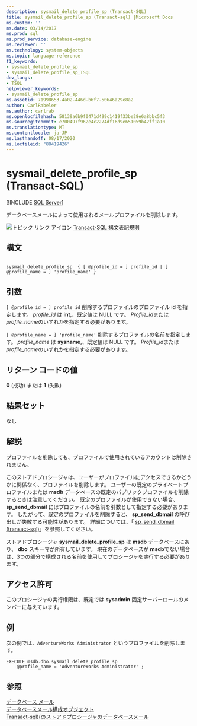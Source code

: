 ```yaml
---
description: sysmail_delete_profile_sp (Transact-SQL)
title: sysmail_delete_profile_sp (Transact-sql) |Microsoft Docs
ms.custom: ''
ms.date: 03/14/2017
ms.prod: sql
ms.prod_service: database-engine
ms.reviewer: ''
ms.technology: system-objects
ms.topic: language-reference
f1_keywords:
- sysmail_delete_profile_sp
- sysmail_delete_profile_sp_TSQL
dev_langs:
- TSQL
helpviewer_keywords:
- sysmail_delete_profile_sp
ms.assetid: 71998653-4a02-446d-b6f7-50646a29e8a2
author: CarlRabeler
ms.author: carlrab
ms.openlocfilehash: 58139a6b9f0471d499c1419f33be28e6a8bbc5f3
ms.sourcegitcommit: e700497f962e4c2274df16d9e651059b42ff1a10
ms.translationtype: MT
ms.contentlocale: ja-JP
ms.lasthandoff: 08/17/2020
ms.locfileid: "88419426"
---
```

# <a name="sysmail_delete_profile_sp-transact-sql"></a>sysmail_delete_profile_sp (Transact-SQL)
[!INCLUDE [SQL Server](../../includes/applies-to-version/sqlserver.md)]

  データベースメールによって使用されるメールプロファイルを削除します。  
  
 ![トピック リンク アイコン](../../database-engine/configure-windows/media/topic-link.gif "トピック リンク アイコン") [Transact-SQL 構文表記規則](../../t-sql/language-elements/transact-sql-syntax-conventions-transact-sql.md)  
  
## <a name="syntax"></a>構文  
  
```  
  
sysmail_delete_profile_sp  { [ @profile_id = ] profile_id | [ @profile_name = ] 'profile_name' }  
```  
  
## <a name="arguments"></a>引数  
`[ @profile_id = ] profile_id` 削除するプロファイルのプロファイル id を指定します。 *profile_id* は **int**,、既定値は NULL です。 *Profile_id*または*profile_name*のいずれかを指定する必要があります。  
  
`[ @profile_name = ] 'profile_name'` 削除するプロファイルの名前を指定します。 *profile_name* は **sysname**,、既定値は NULL です。 *Profile_id*または*profile_name*のいずれかを指定する必要があります。  
  
## <a name="return-code-values"></a>リターン コードの値  
 **0** (成功) または **1** (失敗)  
  
## <a name="result-sets"></a>結果セット  
 なし  
  
## <a name="remarks"></a>解説  
 プロファイルを削除しても、プロファイルで使用されているアカウントは削除されません。  
  
 このストアドプロシージャは、ユーザーがプロファイルにアクセスできるかどうかに関係なく、プロファイルを削除します。 ユーザーの既定のプライベートプロファイルまたは **msdb** データベースの既定のパブリックプロファイルを削除するときは注意してください。 既定のプロファイルが使用できない場合、 **sp_send_dbmail** にはプロファイルの名前を引数として指定する必要があります。 したがって、既定のプロファイルを削除すると、 **sp_send_dbmail** の呼び出しが失敗する可能性があります。 詳細については、「 [sp_send_dbmail &#40;transact-sql&#41;](../../relational-databases/system-stored-procedures/sp-send-dbmail-transact-sql.md)」を参照してください。  
  
 ストアドプロシージャ **sysmail_delete_profile_sp** は **msdb** データベースにあり、 **dbo** スキーマが所有しています。 現在のデータベースが **msdb**でない場合は、3つの部分で構成される名前を使用してプロシージャを実行する必要があります。  
  
## <a name="permissions"></a>アクセス許可  
 このプロシージャの実行権限は、既定では **sysadmin** 固定サーバーロールのメンバーに与えています。  
  
## <a name="examples"></a>例  
 次の例では、`AdventureWorks Administrator` というプロファイルを削除します。  
  
```  
EXECUTE msdb.dbo.sysmail_delete_profile_sp  
    @profile_name = 'AdventureWorks Administrator' ;  
```  
  
## <a name="see-also"></a>参照  
 [データベース メール](../../relational-databases/database-mail/database-mail.md)   
 [データベースメール構成オブジェクト](../../relational-databases/database-mail/database-mail-configuration-objects.md)   
 [Transact-sql&#41;&#40;のストアドプロシージャのデータベースメール ](../../relational-databases/system-stored-procedures/database-mail-stored-procedures-transact-sql.md)  
  
  
